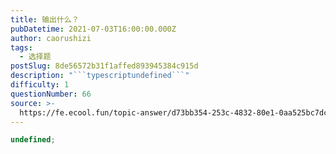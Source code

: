 ```yaml
---
title: 输出什么？
pubDatetime: 2021-07-03T16:00:00.000Z
author: caorushizi
tags:
  - 选择题
postSlug: 8de56572b31f1affed893945384c915d
description: "```typescriptundefined```"
difficulty: 1
questionNumber: 66
source: >-
  https://fe.ecool.fun/topic-answer/d73bb354-253c-4832-80e1-0aa525bc7dc9?orderBy=updateTime&order=desc&tagId=32
---
```


```typescript
undefined;
```
